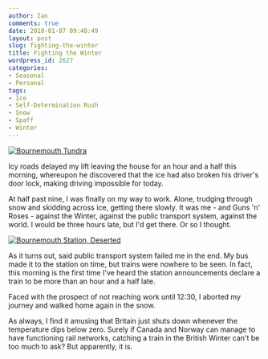 ```yaml
---
author: Ian
comments: true
date: 2010-01-07 09:40:49
layout: post
slug: fighting-the-winter
title: Fighting the Winter
wordpress_id: 2627
categories:
- Seasonal
- Personal
tags:
- Ice
- Self-Determination Rush
- Snow
- Spaff
- Winter
---
```


[![Bournemouth Tundra](https://files.ianrenton.com/sites/blog/2010/01/2010-01-07-10.57.44-300x225.jpg)](https://files.ianrenton.com/sites/blog/2010/01/2010-01-07-10.57.44.jpg)

Icy roads delayed my lift leaving the house for an hour and a half this morning, whereupon he discovered that the ice had also broken his driver's door lock, making driving impossible for today.

At half past nine, I was finally on my way to work.  Alone, trudging through snow and skidding across ice, getting there slowly. It was me - and Guns 'n' Roses - against the Winter, against the public transport system, against the world.  I would be three hours late, but I'd get there.  Or so I thought.

[![Bournemouth Station, Deserted](https://files.ianrenton.com/sites/blog/2010/01/2010-01-07-10.34.56-300x225.jpg)](https://files.ianrenton.com/sites/blog/2010/01/2010-01-07-10.34.56.jpg)

As it turns out, said public transport system failed me in the end.  My bus made it to the station on time, but trains were nowhere to be seen.  In fact, this morning is the first time I've heard the station announcements declare a train to be more than an hour and a half late.

Faced with the prospect of not reaching work until 12:30, I aborted my journey and walked home again in the snow.

As always, I find it amusing that Britain just shuts down whenever the temperature dips below zero.  Surely if Canada and Norway can manage to have functioning rail networks, catching a train in the British Winter can't be too much to ask?  But apparently, it is.
